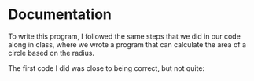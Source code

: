# Documentation 

To write this program, I followed the same steps that we did in our code along in class, where we wrote a program that can calculate the area of a circle based on the radius. 

The first code I did was close to being correct, but not quite: 

